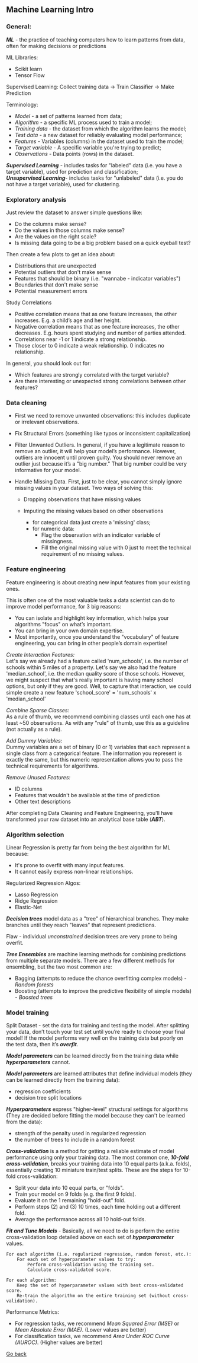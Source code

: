 ## Machine Learning Intro

### General:

_**ML**_ - the practice of teaching computers how to learn patterns from data, often for making decisions or predictions

ML Libraries:

- Scikit learn
- Tensor Flow

Supervised Learning: Collect training data -> Train Classifier -> Make Prediction

Terminology:

- _Model_ - a set of patterns learned from data;
- _Algorithm_ - a specific ML process used to train a model;
- _Training data_ - the dataset from which the algorithm learns the model;
- _Test data_ - a new dataset for reliably evaluating model performance;
- _Features_ - Variables (columns) in the dataset used to train the model;
- _Target variable_ - A specific variable you're trying to predict;
- _Observations_ - Data points (rows) in the dataset.

_**Supervised Learning**_ - includes tasks for "labeled" data (i.e. you have a target variable), used for prediction and classification;  
_**Unsupervised Learning**_- includes tasks for "unlabeled" data (i.e. you do not have a target variable), used for clustering.

### Exploratory analysis

Just review the dataset to answer simple questions like:

- Do the columns make sense?
- Do the values in those columns make sense?
- Are the values on the right scale?
- Is missing data going to be a big problem based on a quick eyeball test?

Then create a few plots to get an idea about:

- Distributions that are unexpected
- Potential outliers that don't make sense
- Features that should be binary (i.e. "wannabe - indicator variables")
- Boundaries that don't make sense
- Potential measurement errors

Study Correlations

- Positive correlation means that as one feature increases, the other increases. E.g. a child’s age and her height.
- Negative correlation means that as one feature increases, the other decreases. E.g. hours spent studying and number of parties attended.
- Correlations near -1 or 1 indicate a strong relationship.
- Those closer to 0 indicate a weak relationship.
  0 indicates no relationship.

In general, you should look out for:

- Which features are strongly correlated with the target variable?
- Are there interesting or unexpected strong correlations between other features?

### Data cleaning

- First we need to remove unwanted observations: this includes duplicate or irrelevant observations.
- Fix Structural Errors (something like typos or inconsistent capitalization)
- Filter Unwanted Outliers. In general, if you have a legitimate reason to remove an outlier, it will help your model’s performance. However, outliers are innocent until proven guilty. You should never remove an outlier just because it’s a "big number." That big number could be very informative for your model.
- Handle Missing Data. First, just to be clear, you cannot simply ignore missing values in your dataset. Two ways of solving this:

  - Dropping observations that have missing values
  - Imputing the missing values based on other observations

    - for categorical data just create a 'missing' class;
    - for numeric data:
      - Flag the observation with an indicator variable of missingness.
      - Fill the original missing value with 0 just to meet the technical requirement of no missing values.

### Feature engineering

Feature engineering is about creating new input features from your existing ones.

This is often one of the most valuable tasks a data scientist can do to improve model performance, for 3 big reasons:

- You can isolate and highlight key information, which helps your algorithms "focus" on what’s important.
- You can bring in your own domain expertise.
- Most importantly, once you understand the "vocabulary" of feature engineering, you can bring in other people’s domain expertise!

_Create Interaction Features:_  
Let's say we already had a feature called 'num_schools', i.e. the number of schools within 5 miles of a property.
Let's say we also had the feature 'median_school', i.e. the median quality score of those schools.
However, we might suspect that what's really important is having many school options, but only if they are good.
Well, to capture that interaction, we could simple create a new feature 'school_score' = 'num_schools' x 'median_school'

_Combine Sparse Classes:_  
As a rule of thumb, we recommend combining classes until each one has at least ~50 observations. As with any "rule" of thumb, use this as a guideline (not actually as a rule).

_Add Dummy Variables:_  
Dummy variables are a set of binary (0 or 1) variables that each represent a single class from a categorical feature.
The information you represent is exactly the same, but this numeric representation allows you to pass the technical requirements for algorithms.

_Remove Unused Features:_

- ID columns
- Features that wouldn't be available at the time of prediction
- Other text descriptions

After completing Data Cleaning and Feature Engineering, you'll have transformed your raw dataset into an analytical base table (_**ABT**_).

### Algorithm selection

Linear Regression is pretty far from being the best algorithm for ML because:

- It's prone to overfit with many input features.
- It cannot easily express non-linear relationships.

Regularized Regression Algos:

- Lasso Regression
- Ridge Regression
- Elastic-Net

**_Decision trees_** model data as a "tree" of hierarchical branches. They make branches until they reach "leaves" that represent predictions.

Flaw - individual _unconstrained_ decision trees are very prone to being overfit.​

_**Tree Ensembles**_ are machine learning methods for combining predictions from multiple separate models. There are a few different methods for ensembling, but the two most common are:

- Bagging (attempts to reduce the chance overfitting complex models) - _Random forests_
- Boosting (attempts to improve the predictive flexibility of simple models) - _Boosted trees_

### Model training

Split Dataset - set the data for training and testing the model. After splitting your data, don’t touch your test set until you’re ready to choose your final model! If the model performs very well on the training data but poorly on the test data, then it’s _**overfit**_.

_**Model parameters**_ can be learned directly from the training data while _**hyperparameters**_ cannot.

_**Model parameters**_ are learned attributes that define individual models (they can be learned directly from the training data):

- regression coefficients
- decision tree split locations

_**Hyperparameters**_ express "higher-level" structural settings for algorithms (They are decided before fitting the model because they can't be learned from the data):

- strength of the penalty used in regularized regression
- the number of trees to include in a random forest

_**Cross-validation**_ is a method for getting a reliable estimate of model performance using only your training data. The most common one, _**10-fold cross-validation**_, breaks your training data into 10 equal parts (a.k.a. folds), essentially creating 10 miniature train/test splits.
These are the steps for 10-fold cross-validation:

- Split your data into 10 equal parts, or "folds".
- Train your model on 9 folds (e.g. the first 9 folds).
- Evaluate it on the 1 remaining "hold-out" fold.
- Perform steps (2) and (3) 10 times, each time holding out a different fold.
- Average the performance across all 10 hold-out folds.

_**Fit and Tune Models**_ - Basically, all we need to do is perform the entire cross-validation loop detailed above on each set of _**hyperparameter**_ values.

    For each algorithm (i.e. regularized regression, random forest, etc.):
        For each set of hyperparameter values to try:
            Perform cross-validation using the training set.
            Calculate cross-validated score.

    For each algorithm:
        Keep the set of hyperparameter values with best cross-validated score.
        Re-train the algorithm on the entire training set (without cross-validation).

Performance Metrics:

- For regression tasks, we recommend _Mean Squared Error (MSE)_ or _Mean Absolute Error (MAE)_. (Lower values are better)
- For classification tasks, we recommend _Area Under ROC Curve (AUROC)_. (Higher values are better)

[Go back](./README.md)
